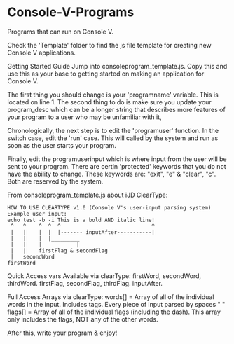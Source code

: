 # Console-V-Programs
Programs that can run on Console V.

Check the 'Template' folder to find the js file template for creating new Console V applications.

Getting Started Guide
Jump into consoleprogram_template.js. Copy this and use this as your base to getting started on making an application for Console V. 

The first thing you should change is your 'programname' variable. This is located on line 1. 
The second thing to do is make sure you update your program_desc which can be a longer string that describes more features of your program to a user who may be unfamiliar with it,

Chronologically, the next step is to edit the 'programuser' function. In the switch case, edit the 'run' case. This will called by the system and run as soon as the user starts your program.

Finally, edit the programuserinput which is where input from the user will be sent to your program. There are certin 'protected' keywords that you do not have the ability to change. These keywords are: "exit", "e" & "clear", "c". Both are reserved by the system. 

From consoleprogram_template.js about iJD ClearType:

```
HOW TO USE CLEARTYPE v1.0 (Console V's user-input parsing system)
Example user input:
echo test -b -i This is a bold AND italic line!
 ^   ^    ^  ^  ^                             ^
 |   |    |  |  |------- inputAfter-----------|
 |   |    |  |_________         
 |   |    |           |
 |   |    firstFlag & secondFlag
 |   secondWord
firstWord
```

Quick Access vars Available via clearType:
firstWord, secondWord, thirdWord. 
firstFlag, secondFlag, thirdFlag.
inputAfter.

Full Access Arrays via clearType:
words[] = Array of all of the individual words in the input. Includes tags. Every piece
           of input parsed by spaces " "
flags[] = Array of all of the individual flags (including the dash). This
           array only includes the flags, NOT any of the other words.

After this, write your program & enjoy!
